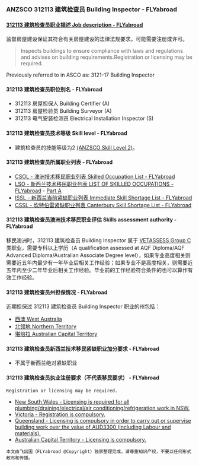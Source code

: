 ### ANZSCO 312113 建筑检查员 Building Inspector - FLYabroad ###

#### [312113 建筑检查员职业描述 Job description - FLYabroad](http://www.flyabroadvisa.com/anzsco/3121.html#312113)

监督房屋建设保证其符合有关房屋建设的法律法规要求。可能需要注册或许可。

> Inspects buildings to ensure compliance with laws and regulations and advises on building requirements.Registration or licensing may be required.

Previously referred to in ASCO as:
3121-17 Building Inspector

#### 312113 建筑检查员职位别名 - FLYabroad
 
- 312113 房屋担保人 Building Certifier (A)
- 312113 房屋检验员 Building Surveyor (A)
- 312113 电气安装检测员 Electrical Installation Inspector (S)

#### 312113 建筑检查员技术等级 Skill level - FLYabroad

- 建筑检查员的技能等级为2 [(ANZSCO Skill Level 2)](http://www.flyabroadvisa.com/anzsco/)。

#### 312113 建筑检查员所属职业列表 - FLYabroad

- [CSOL - 澳洲技术移民职业列表 Skilled Occupation List - FLYabroad](http://www.flyabroadvisa.com/sol/)
- [LSO - 新西兰技术移民职业列表 LIST OF SKILLED OCCUPATIONS - FLYabroad](http://nz.flyabroadvisa.com/lso/) - [Part A](parta)
- [ISSL - 新西兰当前紧缺职业列表 Immediate Skill Shortage List - FLYabroad](http://nz.flyabroadvisa.com/work-residence/issl.html)
- [CSSL - 坎特伯雷紧缺职业列表 Canterbury Skill Shortage List - FLYabroad](http://nz.flyabroadvisa.com/work-residence/cssl.html)

#### 312113 建筑检查员澳洲技术移民职业评估 Skills assessment authority - FLYabroad

移民澳洲时，312113 建筑检查员 Building Inspector 属于 [VETASSESS Group C ](http://www.flyabroadvisa.com/ass/vetassess.html)类职业，需要专科以上学历（A qualification assessed at AQF Diploma/AQF Advanced Diploma/Australian Associate Degree level），如果专业高度相关则需要近五年内最少有一年毕业后相关工作经验；如果专业不是高度相关，则需要近五年内至少二年毕业后相关工作经验。毕业前的工作经验符合条件的也可以算作有效工作经验。

#### 312113 建筑检查员州担保情况 - FLYabroad

近期担保过 312113 建筑检查员 Building Inspector 职业的州包括：

- [西澳 West Australia](http://www.flyabroadvisa.com/zdb/wa.html)
- [北领地 Northern Territory](http://www.flyabroadvisa.com/zdb/nt.html)
- [堪培拉 Australian Capital Territory](http://www.flyabroadvisa.com/zdb/act.html)

#### 312113 建筑检查员新西兰技术移民紧缺职业加分要求 - FLYabroad

- 不属于新西兰绝对紧缺职业

#### 312113 建筑检查员执业注册要求（不代表移民要求） - FLYabroad

    Registration or licensing may be required.

- [New South Wales - Licensing is required for all plumbing/draining/electrical/air conditioning/refrigeration work in NSW.](http://www.fairtrading.nsw.gov.au/)
- [Victoria - Registration is compulsory.](http://www.buildingcommission.com.au/)
- [Queensland - Licensing is compulsory in order to carry out or supervise building work over the value of AUD3300 (including Labour and materials).](http://www.qbcc.qld.gov.au/Pages/default.aspx)
- [Australian Capital Territory - Licensing is compulsory. ](http://www.actpla.act.gov.au/)

`本文由飞出国（FLYabroad @Copyright）独家整理完成，请尊重知识产权，不要以任何形式散布和传播。`